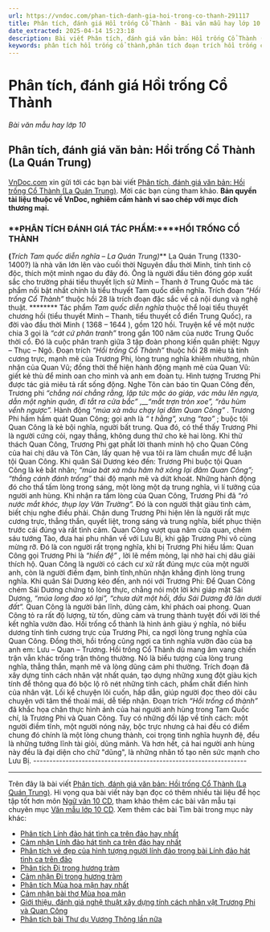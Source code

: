 ```yaml
---
url: https://vndoc.com/phan-tich-danh-gia-hoi-trong-co-thanh-291117
title: Phân tích, đánh giá Hồi trống Cổ Thành - Bài văn mẫu hay lớp 10 - VnDoc.com
date_extracted: 2025-04-14 15:23:18
description: Bài viết Phân tích, đánh giá văn bản: Hồi trống Cổ Thành (La Quán Trung) giúp các bạn học sinh có thêm nguồn tư liệu tham khảo, học tập môn Ngữ văn 10 - sách Cánh Diều.
keywords: phân tích hồi trống cổ thành,phân tích đoạn trích hồi trống cổ thành,phân tích đánh giá hồi trống cổ thành,nghị luận phân tích hồi trống cổ thành,văn mẫu hồi trống cổ thành
---
```


# Phân tích, đánh giá Hồi trống Cổ Thành
 _Bài văn mẫu hay lớp 10_
## Phân tích, đánh giá văn bản: Hồi trống Cổ Thành \(La Quán Trung\)
[VnDoc.com](<https://vndoc.com/>) xin gửi tới các bạn bài viết [Phân tích, đánh giá văn bản: Hồi trống Cổ Thành \(La Quán Trung\)](<https://vndoc.com/phan-tich-danh-gia-hoi-trong-co-thanh-291117?t=42>). Mời các bạn cùng tham khảo.
**Bản quyền tài liệu thuộc về VnDoc, nghiêm cấm hành vi sao chép với mục đích thương mại.**
### **PHÂN TÍCH ĐÁNH GIÁ TÁC PHẨM:****HỒI TRỐNG CỔ THÀNH  
****\(****_Trích Tam quốc diễn nghĩa – La Quán Trung\)_**
La Quán Trung \(1330- 1400?\) là nhà văn lớn lên vào cuối thời Nguyên đầu thời Minh, tính tình cô độc, thích một mình ngao du đây đó. Ông là người đầu tiên đóng góp xuất sắc cho trường phái tiểu thuyết lịch sử Minh – Thanh ở Trung Quốc mà tác phẩm nổi bật nhất chính là tiểu thuyết Tam quốc diễn nghĩa. Trích đoạn _“Hồi trống Cổ Thành”_ thuộc hồi 28 là trích đoạn đặc sắc về cả nội dung và nghệ thuật.
******** Tác phẩm _Tam quốc diễn nghĩa_ thuộc thể loại tiểu thuyết chương hồi \(tiểu thuyết Minh – Thanh, tiểu thuyết cổ điển Trung Quốc\), ra đời vào đầu thời Minh \( 1368 – 1644 \), gồm 120 hồi. Truyện kể về một nước chia 3 gọi là _“cát cứ phân tranh”_ trong gần 100 năm của nước Trung Quốc thời cổ. Đó là cuộc phân tranh giữa 3 tập đoàn phong kiến quân phiệt: Ngụy – Thục – Ngô. Đoạn trích _“Hồi trống Cổ Thành”_ thuộc hồi 28 miêu tả tính cương trực, mạnh mẽ của Trương Phi, lòng trung nghĩa khiêm nhường, nhũn nhặn của Quan Vũ; đồng thời thể hiện hành động mạnh mẽ của Quan Vũ: giết kẻ thù để minh oan cho mình và anh em đoàn tụ.
Hình tượng Trương Phi được tác giả miêu tả rất sống động. Nghe Tôn càn báo tin Quan Công đến, Trương phi _“chẳng nói chẳng rằng, lập tức mặc áo giáp, vác mâu lên ngựa, dẫn một nghìn quân, đi tắt ra cửa bắc”_ _,__“mắt trợn tròn xoe”, “râu hùm vểnh ngược”._ Hành động _“múa xà mâu chạy lại đâm Quan Công”_ _._ Trương Phi hầm hầm quát Quan Công; gọi anh là _“_ _t_ _hằng”,_ xưng _“tao”_ ; buộc tội Quan Công là kẻ bội nghĩa, người bất trung. Qua đó, có thể thấy Trương Phi là người cứng cỏi, ngay thẳng, không dung thứ cho kẻ hai lòng. Khi thử thách Quan Công, Trương Phi gạt phắt lời thanh minh hộ cho Quan Công của hai chị dâu và Tôn Càn, lấy quan hệ vua tôi ra làm chuẩn mực để luận tội Quan Công. Khi quân Sái Dương kéo đến: Trương Phi buộc tội Quan Công là kẻ bất nhân; _“múa bát xà mâu hăm hở xông lại đâm Quan Công”; “thẳng cánh đánh trống”_ thái độ mạnh mẽ và dứt khoát. Những hành động đó cho thấ tấm lòng trong sáng, một lòng một dạ trung nghĩa, vì lí tưởng của người anh hùng. Khi nhận ra tấm lòng của Quan Công, Trương Phi đã _“rỏ nước mắt khóc, thụp lạy Vân Trường”._ Đó là con người thật giàu tình cảm, biết chịu nghe điều phải. Chân dung Trương Phi hiện lên là người rất mực cương trực, thẳng thắn, quyết liệt, trong sáng và trung nghĩa, biết phục thiện trước cái đúng và rất tình cảm.
Quan Công vượt qua năm cửa quan, chém sáu tướng Tào, đưa hai phu nhân về với Lưu Bị, khi gặp Trương Phi vô cùng mừng rỡ. Đó là con người rất trọng nghĩa, khi bị Trương Phi hiểu lầm: Quan Công gọi Trương Phi là _“hiền đệ”_ _,_ lời lẽ mềm mỏng, lại nhờ hai chị dâu giải thích hộ. Quan Công là người có cách cư xử rất đúng mực của một người anh, còn là người điềm đạm, bình tĩnh,nhũn nhặn khẳng định lòng trung nghĩa. Khi quân Sái Dương kéo đến, anh nói với Trương Phi: Để Quan Công chém Sái Dương chứng tỏ lòng thực, chẳng nói một lời khi giáp mặt Sái Dương, _“múa long đao xô lại”, “chưa dứt một hồi, đầu Sái Dương đã lăn dưới đất”._ Quan Công là người bản lĩnh, dũng cảm, khí phách oai phong. Quan Công tỏ ra rất độ lượng, từ tốn, dũng cảm và trung thành tuyệt đối với lời thề kết nghĩa vườn đào.
Hồi trống cổ thành là hình ảnh giàu ý nghĩa, nó biểu dương tính tình cương trực của Trương Phi, ca ngợi lòng trung nghĩa của Quan Công. Đồng thời, hồi trống cũng ngợi ca tình nghĩa vườn đào của ba anh em: Lưu – Quan – Trương. Hồi trống Cổ Thành dù mang âm vang chiến trận vẫn khác trống trận thông thường. Nó là biểu tượng của lòng trung nghĩa, thẳng thắn, mạnh mẽ và lòng dũng cảm phi thường.
Trích đoạn đã xây dựng tính cách nhân vật nhất quán, tạo dựng những xung đột giàu kịch tính để thông qua đó bộc lộ rõ nét những tính cách, phẩm chất điển hình của nhân vật. Lối kể chuyện lôi cuốn, hấp dẫn, giúp người đọc theo dõi câu chuyện với tâm thế thoải mái, dễ tiếp nhận.
Đoạn trích _“Hồi trống cổ thành”_ đã khắc họa chân thực hình ảnh của hai người anh hùng trong Tam Quốc chí, là Trương Phi và Quan Công. Tuy có những đối lập về tính cách: một người điềm tĩnh, một người nóng nảy, bộc trực nhưng cả hai đều có điểm chung đó chính là một lòng chung thành, coi trọng tình nghĩa huynh đệ, đều là những tướng lĩnh tài giỏi, dũng mãnh. Và hơn hết, cả hai người anh hùng này đều là đại diện cho chữ "dũng", là những nhân tố tạo nên sức mạnh cho Lưu Bị.
\------------------------------------------------------------------
****
Trên đây là bài viết [Phân tích, đánh giá văn bản: Hồi trống Cổ Thành \(La Quán Trung\)](<https://vndoc.com/phan-tich-danh-gia-hoi-trong-co-thanh-291117?t=42>). Hi vọng qua bài viết này bạn đọc có thêm nhiều tài liệu để học tập tốt hơn môn [Ngữ văn 10 CD](<https://vndoc.com/ngu-van-10-canh-dieu-tap2>), tham khảo thêm các bài văn mẫu tại chuyên mục [Văn mẫu lớp 10 CD](<https://vndoc.com/van-mau-lop-10-cd>).
Xem thêm các bài Tìm bài trong mục này khác:
  * [Phân tích Lính đảo hát tình ca trên đảo hay nhất](</phan-tich-linh-dao-hat-tinh-ca-tren-dao-292329>)
  * [Cảm nhận Lính đảo hát tình ca trên đảo hay nhất](</cam-nhan-linh-dao-hat-tinh-ca-tren-dao-292331>)
  * [Phân tích vẻ đẹp của hình tượng người lính đảo trong bài Lính đảo hát tình ca trên đảo](</phan-tich-ve-dep-cua-hinh-tuong-nguoi-linh-dao-292343>)
  * [Phân tích Đi trong hương tràm](</phan-tich-di-trong-huong-tram-292346>)
  * [Cảm nhận Đi trong hương tràm](</cam-nhan-di-trong-huong-tram-292354>)
  * [Phân tích Mùa hoa mận hay nhất](</phan-tich-mua-hoa-man-292335>)
  * [Cảm nhận bài thơ Mùa hoa mận](</cam-nhan-mua-hoa-man-292359>)
  * [Giới thiệu, đánh giá nghệ thuật xây dựng tính cách nhân vật Trương Phi và Quan Công](</gioi-thieu-danh-gia-nghe-thuat-xay-dung-tinh-cach-nhan-vat-truong-phi-va-quan-cong-292339>)
  * [Phân tích bài Thư dụ Vương Thông lần nữa](</phan-tich-bai-thu-du-vuong-thong-lan-nua-cua-nguyen-trai-176497>)

